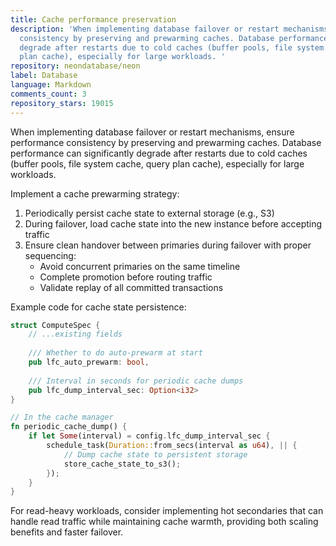 ```yaml
---
title: Cache performance preservation
description: 'When implementing database failover or restart mechanisms, ensure performance
  consistency by preserving and prewarming caches. Database performance can significantly
  degrade after restarts due to cold caches (buffer pools, file system cache, query
  plan cache), especially for large workloads. '
repository: neondatabase/neon
label: Database
language: Markdown
comments_count: 3
repository_stars: 19015
---
```


When implementing database failover or restart mechanisms, ensure performance consistency by preserving and prewarming caches. Database performance can significantly degrade after restarts due to cold caches (buffer pools, file system cache, query plan cache), especially for large workloads. 

Implement a cache prewarming strategy:
1. Periodically persist cache state to external storage (e.g., S3)
2. During failover, load cache state into the new instance before accepting traffic
3. Ensure clean handover between primaries during failover with proper sequencing:
   - Avoid concurrent primaries on the same timeline
   - Complete promotion before routing traffic
   - Validate replay of all committed transactions

Example code for cache state persistence:
```rust
struct ComputeSpec {
    // ...existing fields
    
    /// Whether to do auto-prewarm at start
    pub lfc_auto_prewarm: bool,
    
    /// Interval in seconds for periodic cache dumps
    pub lfc_dump_interval_sec: Option<i32>
}

// In the cache manager
fn periodic_cache_dump() {
    if let Some(interval) = config.lfc_dump_interval_sec {
        schedule_task(Duration::from_secs(interval as u64), || {
            // Dump cache state to persistent storage
            store_cache_state_to_s3();
        });
    }
}
```

For read-heavy workloads, consider implementing hot secondaries that can handle read traffic while maintaining cache warmth, providing both scaling benefits and faster failover.